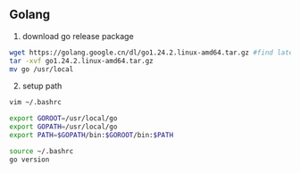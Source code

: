 
## Golang

1. download go release package

```sh
wget https://golang.google.cn/dl/go1.24.2.linux-amd64.tar.gz #find latest version on the url
tar -xvf go1.24.2.linux-amd64.tar.gz
mv go /usr/local
```

2. setup path

```sh
vim ~/.bashrc

export GOROOT=/usr/local/go
export GOPATH=/usr/local/go
export PATH=$GOPATH/bin:$GOROOT/bin:$PATH

source ~/.bashrc
go version
```

